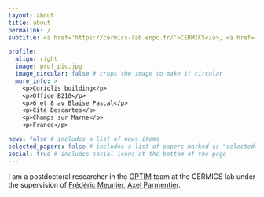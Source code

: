 ```yaml
---
layout: about
title: about
permalink: /
subtitle: <a href='https://cermics-lab.enpc.fr/'>CERMICS</a>, <a href='https://ecoledesponts.fr/'>École nationale des ponts et chaussées</a>.

profile:
  align: right
  image: prof_pic.jpg
  image_circular: false # crops the image to make it circular
  more_info: >
    <p>Coriolis building</p>
    <p>Office B210</p>
    <p>6 et 8 av Blaise Pascal</p>
    <p>Cité Descartes</p>
    <p>Champs sur Marne</p>
    <p>France</p>

news: false # includes a list of news items
selected_papers: false # includes a list of papers marked as "selected={true}"
social: true # includes social icons at the bottom of the page
---
```


I am a postdoctoral researcher in the <a href='https://cermics-lab.enpc.fr/organisation/optimization/'>OPTIM</a> team at the CERMICS lab under the supervision of  <a href='https://cermics.enpc.fr/~meuniefr/'>Frédéric Meunier</a>, <a href='https://axelparmentier.github.io/'>Axel Parmentier</a>.
